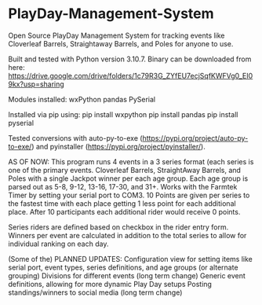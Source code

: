 # PlayDay-Management-System
Open Source PlayDay Management System for tracking events like Cloverleaf Barrels, Straightaway Barrels, and Poles for anyone to use.

Built and tested with Python version 3.10.7.  Binary can be downloaded from here: https://drive.google.com/drive/folders/1c79R3G_ZYfEU7ecjSqfKWFVg0_EI09kx?usp=sharing

Modules installed:
wxPython
pandas
PySerial

Installed via pip using:
pip install wxpython
pip install pandas
pip install pyserial

Tested conversions with auto-py-to-exe (https://pypi.org/project/auto-py-to-exe/) and pyinstaller (https://pypi.org/project/pyinstaller/).

AS OF NOW:
This program runs 4 events in a 3 series format (each series is one of the primary events.  Cloverleaf Barrels, StraightAway Barrels, and Poles with a single Jackpot winner per each age group.  Each age group is parsed out as 5-8, 9-12, 13-16, 17-30, and 31+.  Works with the Farmtek Timer by setting your serial port to COM3.  10 Points are given per series to the fastest time with each place getting 1 less point for each additional place.  After 10 participants each additional rider would receive 0 points.

Series riders are defined based on checkbox in the rider entry form.  Winners per event are calculated in addition to the total series to allow for individual ranking on each day.

(Some of the) PLANNED UPDATES:
Configuration view for setting items like serial port, event types, series definitions, and age groups (or alternate grouping)
Divisions for different events (long term change)
Generic event definitions, allowing for more dynamic Play Day setups
Posting standings/winners to social media (long term change)
